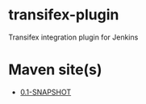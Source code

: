 transifex-plugin
================

Transifex integration plugin for Jenkins


Maven site(s)
=============
* [0.1-SNAPSHOT](site/0.1-SNAPSHOT)

